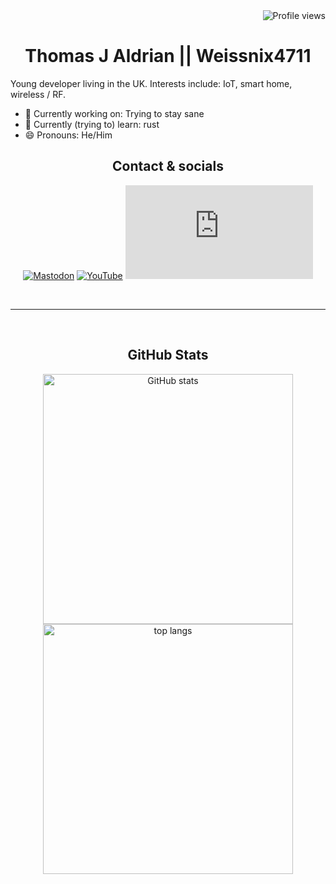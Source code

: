 <img align="right" alt="Profile views" src="https://gpvc.arturio.dev/Weissnix4711">

<br />

<h1 align="center">Thomas J Aldrian || Weissnix4711</h1>

Young developer living in the UK. Interests include: IoT, smart home, wireless / RF.

- 🔭 Currently working on: Trying to stay sane
- 🌱 Currently (trying to) learn: rust
- 😄 Pronouns: He/Him

<h2 align="center">Contact & socials</h3>

<div align="center">

  <a rel="me" href="https://fosstodon.org/@Weissnix4711">![Mastodon](https://img.shields.io/badge/dynamic/json?url=https://fosstodon.org/api/v1/accounts/109150569509501309&label=MASTODON&query=%24.followers_count&color=6364FF&suffix=%20FOLLOWERS&logo=mastodon&logoColor=858AFA&style=for-the-badge)</a>
  [![YouTube](https://img.shields.io/youtube/channel/subscribers/UCDSdpQki6cgRV59QsMZBb9A?label=YOUTUBE&logo=youtube&logoColor=red&style=for-the-badge)][youtube]
  [![Matrix](https://img.shields.io/matrix/weissnix4711:matrix.org?color=black&label=MATRIX&logo=matrix&logoColor=black&style=for-the-badge)][matrix]
  
</div>

<br />

---

<br />

<div align="center">

  <h2>GitHub Stats</h3>

  [<img width="400" alt="GitHub stats" src="https://github-readme-stats.vercel.app/api?username=Weissnix4711&count_private=true&show_icons=true&hide_title=true&theme=transparent&hide_border=true">][github-repos]
  [<img width="400" alt="top langs" src="https://github-readme-stats.vercel.app/api/top-langs/?username=Weissnix4711&layout=compact&theme=transparent&hide_border=true">][github-repos]

</div>

[mastodon]: https://fosstodon.org/@Weissnix4711
[youtube]: https://www.youtube.com/channel/UCDSdpQki6cgRV59QsMZBb9A
[github]: https://github.com/Weissnix4711
[matrix]: https://matrix.to/#/#weissnix4711:matrix.org
[github-repos]: https://github.com/Weissnix4711?tab=repositories
